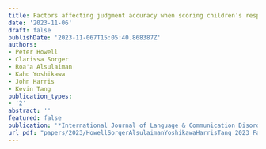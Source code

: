 ```yaml
---
title: Factors affecting judgment accuracy when scoring children’s responses to non-word repetition stimuli in real time
date: '2023-11-06'
draft: false
publishDate: '2023-11-067T15:05:40.868387Z'
authors:
- Peter Howell
- Clarissa Sorger
- Roa'a Alsulaiman
- Kaho Yoshikawa
- John Harris
- Kevin Tang 
publication_types:
- '2'
abstract: ''
featured: false
publication: '*International Journal of Language & Communication Disorders*'
url_pdf: "papers/2023/HowellSorgerAlsulaimanYoshikawaHarrisTang_2023_FactorsScoring_IJLCD.pdf"
---
```

